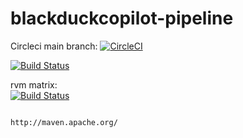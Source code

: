 # blackduckcopilot-pipeline

Circleci main  branch:
[![CircleCI](https://circleci.com/gh/githubfoam/argocd-pipeline/tree/feature_circleci.svg?style=svg)](https://circleci.com/gh/githubfoam/argocd-pipeline/tree/dev)


[![Build Status](https://travis-ci.com/githubfoam/blackduckcopilot-pipeline.svg?branch=main)](https://travis-ci.com/githubfoam/blackduckcopilot-pipeline)  

rvm matrix:  
[![Build Status](https://travis-ci.com/githubfoam/blackduckcopilot-pipeline.svg?branch=rvm_matrix)](https://travis-ci.com/githubfoam/blackduckcopilot-pipeline) 

~~~~

http://maven.apache.org/

~~~~